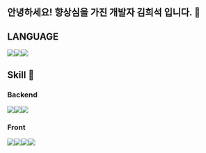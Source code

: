 ## 안녕하세요! 향상심을 가진 개발자 김희석 입니다. 🤗
  
## LANGUAGE
<img src="https://img.shields.io/badge/JAVA-007396?style=for-the-badge&logo=java&logoColor=white"><img src="https://img.shields.io/badge/Python-3776AB?style=for-the-badge&logo=Python&logoColor=white"><img src="https://img.shields.io/badge/JavaScript-F7DF1E?style=for-the-badge&logo=JavaScript&logoColor=white">
   
 
## Skill 🔨
### Backend
<img src="https://img.shields.io/badge/Spring-6DB33F?style=for-the-badge&logo=Spring&logoColor=white"><img src="https://img.shields.io/badge/mysql-4479A1?style=for-the-badge&logo=mysql&logoColor=white"><img src="https://img.shields.io/badge/Django-092E20?style=for-the-badge&logo=django&logoColor=white">

### Front
<img src="https://img.shields.io/badge/vue.js-4FC08D?style=for-the-badge&logo=vue.js&logoColor=white"><img src="https://img.shields.io/badge/html-E34F26?style=for-the-badge&logo=html5&logoColor=white"><img src="https://img.shields.io/badge/css-1572B6?style=for-the-badge&logo=css3&logoColor=white"><img src="https://img.shields.io/badge/bootstrap-7952B3?style=for-the-badge&logo=bootstrap&logoColor=white">
